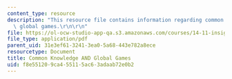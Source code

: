 ```yaml
---
content_type: resource
description: "This resource file contains information regarding common knowledge and\
  \ global games.\r\n\r\n"
file: https://ol-ocw-studio-app-qa.s3.amazonaws.com/courses/14-11-insights-from-game-theory-into-social-behavior-fall-2013/f8e551209ca455115ac63adaab72e0b2_MIT14_11F13_Com_Know_Game.pdf
file_type: application/pdf
parent_uid: 31e3ef61-3241-3ea0-5a68-443e782a8ece
resourcetype: Document
title: Common Knowledge AND Global Games
uid: f8e55120-9ca4-5511-5ac6-3adaab72e0b2
---
```

